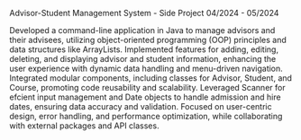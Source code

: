 Advisor-Student Management System - Side Project 04/2024 - 05/2024

Developed a command-line application in Java to manage advisors and their advisees, utilizing object-oriented
programming (OOP) principles and data structures like ArrayLists.
Implemented features for adding, editing, deleting, and displaying advisor and student information, enhancing the user
experience with dynamic data handling and menu-driven navigation.
Integrated modular components, including classes for Advisor, Student, and Course, promoting code reusability and
scalability.
Leveraged Scanner for efcient input management and Date objects to handle admission and hire dates, ensuring data
accuracy and validation.
Focused on user-centric design, error handling, and performance optimization, while collaborating with external
packages and API classes.
